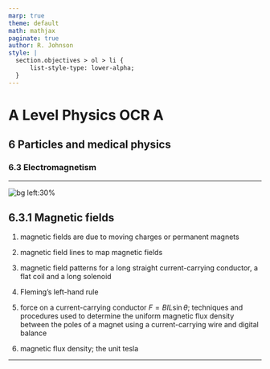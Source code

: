 ```yaml
---
marp: true
theme: default
math: mathjax
paginate: true
author: R. Johnson
style: |
  section.objectives > ol > li {
      list-style-type: lower-alpha;
  }
---
```


# A Level Physics OCR A
## 6 Particles and medical physics
### 6.3 Electromagnetism

---

<!-- _class: objectives -->

![bg left:30%](https://images.unsplash.com/photo-1492962827063-e5ea0d8c01f5?ixlib=rb-4.0.3&ixid=MnwxMjA3fDB8MHxwaG90by1wYWdlfHx8fGVufDB8fHx8&auto=format&fit=crop&w=2121&q=80)
## 6.3.1 Magnetic fields


1. magnetic fields are due to moving charges or permanent magnets

2. magnetic field lines to map magnetic fields

3. magnetic field patterns for a long straight current-carrying conductor, a flat coil and a long solenoid

4. Fleming’s left-hand rule

5. force on a current-carrying conductor $F=BIL \sin \theta$; techniques and procedures used to determine the uniform magnetic flux density between the poles of a magnet using a current-carrying wire and digital balance

6. magnetic flux density; the unit tesla



---